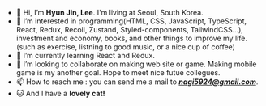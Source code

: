 - 👋 Hi, I’m <b>Hyun Jin, Lee</b>. I'm living at Seoul, South Korea.
- 👀 I’m interested in programming(HTML, CSS, JavaScript, TypeScript, React, Redux, Recoil, Zustand, Styled-components, TailwindCSS...), investment and economy, books, and other things to improve my life.(such as exercise, listning to good music, or a nice cup of coffee)
- 🌱 I’m currently learning React and Redux.
- 💞️ I’m looking to collaborate on making web site or game. Making mobile game is my another goal. Hope to meet nice futue collegues.
- 📫 How to reach me : you can send me a mail to <b><i>nagi5924@gmail.com</b></i>. 
- 🐱 And I have a <b>lovely cat!</b>

<!---
lhj5924/lhj5924 is a ✨ special ✨ repository because its `README.md` (this file) appears on your GitHub profile.
You can click the Preview link to take a look at your changes.
--->
